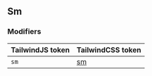 ## Sm


### Modifiers

| TailwindJS token | TailwindCSS token |
| ----- | ----- |
| `sm` | [sm](https://tailwindcss.com/docs/hover-focus-and-other-states#responsive-breakpoints) |